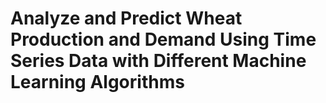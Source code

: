 # Analyze and Predict Wheat Production and Demand Using Time Series Data with Different Machine Learning Algorithms
